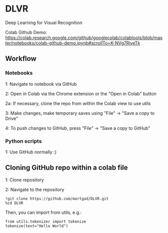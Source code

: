 # DLVR
Deep Learning for Visual Recognition

Colab Github Demo:
https://colab.research.google.com/github/googlecolab/colabtools/blob/master/notebooks/colab-github-demo.ipynb#scrollTo=K-NVg7RjyeTk

## Workflow

### Notebooks

1: Navigate to notebook via GitHub

2: Open in Colab via the Chrome extension or the "Open in Colab" button
  
2a: If necessary, clone the repo from within the Colab view to use utils
  
3: Make changes, make temporary saves using "File" -> "Save a copy to Drive"

4: To push changes to GitHub, press "File" -> "Save a copy to GitHub"


### Python scripts

1: Use GitHub normally :)


## Cloning GitHub repo within a colab file

1: Clone repository

2: Navigate to the repository

```
!git clone https://github.com/mortgad/DLVR.git
%cd DLVR
```

Then, you can import from utils, e.g.:

```
from utils.tokenizer import tokenize
tokenize(text="Hello World")
```
